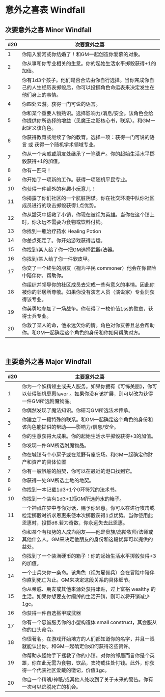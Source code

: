 # 意外之喜表 Windfall

## 次要意外之喜 Minor Windfall

<table>
<thead>
<tr class="header">
<th>d20</th>
<th>次要意外之喜</th>
</tr>
</thead>
<tbody>
<tr class="odd">
<td>1</td>
<td>你陷入爱河或你结婚了！和GM一起创造你爱慕的对象。</td>
</tr>
<tr class="even">
<td>2</td>
<td>你从事和你专业相关的生意。你的起始生活水平掷骰获得+1的加值。</td>
</tr>
<tr class="odd">
<td>3</td>
<td>你有1d3个孩子。他们是否合法由你自行选择。当你完成你自己的人生经历表掷骰后，你可以投掷角色命运表来决定发生在他们身上的事情。</td>
</tr>
<tr class="even">
<td>4</td>
<td>你四处云游。获得一门可说的语言。</td>
</tr>
<tr class="odd">
<td>5</td>
<td>你和某个重要人物熟识。选择影响力/消息/安全。该角色会给你提供你所选择的增益（见魔王之影核心书，联系）。和GM一起定义该角色。</td>
</tr>
<tr class="even">
<td>6</td>
<td>你获得教育或继续了你的教育。选择一项：获得一门可说的语言 或
获得一个随机学术领域专业。</td>
</tr>
<tr class="odd">
<td>7</td>
<td>你从一个亲戚或朋友处继承了一笔遗产。你的起始生活水平掷骰获得+1的加值。</td>
</tr>
<tr class="even">
<td>8</td>
<td>你有一匹马！</td>
</tr>
<tr class="odd">
<td>9</td>
<td>你开始了一项新的工作。获得一项随机平民专业。</td>
</tr>
<tr class="even">
<td>10</td>
<td>你获得一件额外的有趣小玩意儿！</td>
</tr>
<tr class="odd">
<td>11</td>
<td>你揭露了你们社区的一个肮脏阴谋。你在社交环境中队你社区成员进行的攻击掷骰获得1点优势。</td>
</tr>
<tr class="even">
<td>12</td>
<td>你从毁灭中拯救了小镇，你现在被视为英雄。当你在这个镇上时，你永远不需要为食物或饮料付钱。</td>
</tr>
<tr class="odd">
<td>13</td>
<td>你找到一瓶治疗药水 Healing Potion</td>
</tr>
<tr class="even">
<td>14</td>
<td>你差点死定了。你开始游戏获得吉运。</td>
</tr>
<tr class="odd">
<td>15</td>
<td>你找到/某人给了你一把GM选择武器/法器。</td>
</tr>
<tr class="even">
<td>16</td>
<td>你找到/某人给了你一件软皮甲。</td>
</tr>
<tr class="odd">
<td>17</td>
<td>你交了一个终生的朋友（视为平民
commoner）他会在你冒险中陪伴你，帮助你。</td>
</tr>
<tr class="even">
<td>18</td>
<td>你组织并领导你的社区成员去完成一些有意义的事情。因此你被你的邻居所尊敬。如果你没有演艺人员（演说家）专业则获得该专业。</td>
</tr>
<tr class="odd">
<td>19</td>
<td>你英勇地参加了一场战争。你获得了一枚价值1ss的勋章，获得士兵专业。</td>
</tr>
<tr class="even">
<td>20</td>
<td>你救了某人的命，他永远欠你的情。角色对你友善且总会帮助你。和GM一起确定这个角色的身份和你如何帮助对方。</td>
</tr>
</tbody>
</table>

 

## 主要意外之喜 Major Windfall

<table>
<thead>
<tr class="header">
<th>d20</th>
<th>主要意外之喜</th>
</tr>
</thead>
<tbody>
<tr class="odd">
<td>1</td>
<td>你为一个妖精领主或夫人服务。如果你拥有《可怖美丽》，你可以获得随机恩惠favor
。如果你没有该扩展，则可以改为获得一件GM所选附魔物品。</td>
</tr>
<tr class="even">
<td>2</td>
<td>你偶然发现了魔法知识。你研习GM所选法术传承。</td>
</tr>
<tr class="odd">
<td>3</td>
<td>你建立了一段特殊的联系。和GM一起确定这个角色的身份和该角色能提供的帮助——影响力/信息/安全。</td>
</tr>
<tr class="even">
<td>4</td>
<td>你的生意获得大成果。你的起始生活水平掷骰获得+3的加值。</td>
</tr>
<tr class="odd">
<td>5</td>
<td>你发现一件GM所选附魔物品。</td>
</tr>
<tr class="even">
<td>6</td>
<td>你在城镇有个小房子或在荒野有座农场。和GM一起确定你财产和资产的具体位置</td>
</tr>
<tr class="odd">
<td>7</td>
<td>你有一艘帆船的船契，你可以在最近的港口找到它。</td>
</tr>
<tr class="even">
<td>8</td>
<td>你获得一处GM所选土地的地契。</td>
</tr>
<tr class="odd">
<td>9</td>
<td>你找到一本记载1d3+1个0环符咒的法术书。</td>
</tr>
<tr class="even">
<td>10</td>
<td>你找到一个装有1d3+1瓶GM所选药水的箱子。</td>
</tr>
<tr class="odd">
<td>11</td>
<td>一个神祇在梦中与你对话，赐予你恩惠。你可以在进行攻击或检定掷骰时祈求恩惠来使本次掷骰获得1点优势。当你使用此恩惠时，投掷d6.若为奇数，你永远失去此恩惠。</td>
</tr>
<tr class="even">
<td>12</td>
<td>你和某个有权势的人成为朋友——他是贵族/高阶牧师/法师或其他什么人。GM来决定他朋友的身份和这段优异可以提供的益处。</td>
</tr>
<tr class="odd">
<td>13</td>
<td>你找到了一个装满硬币的箱子！你的起始生活水平掷骰获得+3的加值。</td>
</tr>
<tr class="even">
<td>14</td>
<td>一个士兵欠你一条命。该角色（视为雇佣兵）会在冒险中陪伴你直到死亡为止。GM来决定这段关系的具体细节。</td>
</tr>
<tr class="odd">
<td>15</td>
<td>你从亲戚、朋友或其他来源处获得津贴，过上富裕 wealthy
的生活。如果你想要支付阔绰的生活开销，则可以将开销减少1gc。</td>
</tr>
<tr class="even">
<td>16</td>
<td>你获得一件自选盔甲或武器</td>
</tr>
<tr class="odd">
<td>17</td>
<td>你有一个忠诚服务你的小型构造体 small
construct，其会服从你的口头命令。</td>
</tr>
<tr class="even">
<td>18</td>
<td>你很著名。在游戏开始地方的人们都知道你的名字，并且一眼就能认出你。和GM一起确定你如何获得这些赞许。</td>
</tr>
<tr class="odd">
<td>19</td>
<td>你帮助从怪物手下拯救了你的小镇。对你的邻居而言你是个英雄，你在此无需为食物，饮品，衣物或住处付钱。此外，你获得一个代表社区爱戴的徽记，价值1gc。</td>
</tr>
<tr class="even">
<td>20</td>
<td>你自一个精魄/神祇/或其他人处收到了关于未来的警告。你有一次可以逃脱死亡的机会。</td>
</tr>
</tbody>
</table>

 
